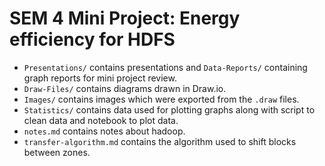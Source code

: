 SEM 4 Mini Project: Energy efficiency for HDFS
===============================================
* ```Presentations/``` contains presentations and ```Data-Reports/``` containing graph reports for mini project review.
* ```Draw-Files/``` contains diagrams drawn in Draw.io.
* ```Images/``` contains images which were exported from the ```.draw``` files.
* ```Statistics/``` contains data used for plotting graphs along with script to clean data and notebook to plot data.
* ```notes.md``` contains notes about hadoop.
* ```transfer-algorithm.md``` contains the algorithm used to shift blocks between zones.
